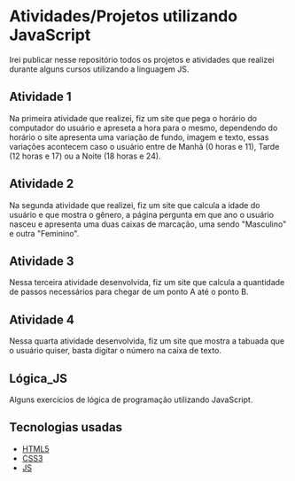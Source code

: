 # Atividades/Projetos utilizando JavaScript
Irei publicar nesse repositório todos os projetos e atividades que realizei durante alguns cursos utilizando a linguagem JS.

## Atividade 1
Na primeira atividade que realizei, fiz um site que pega o horário do computador do usuário e apreseta a hora para o mesmo, dependendo do horário o site apresenta uma variação de fundo, imagem e texto, essas variações acontecem caso o usuário entre de Manhã (0 horas e 11), Tarde (12 horas e 17) ou a Noite (18 horas e 24).

## Atividade 2
Na segunda atividade que realizei, fiz um site que calcula a idade do usuário e que mostra o gênero, a página pergunta em que ano o usuário nasceu e apresenta uma duas caixas de marcação, uma sendo "Masculino" e outra "Feminino".

## Atividade 3
Nessa terceira atividade desenvolvida, fiz um site que calcula a quantidade de passos necessários para chegar de um ponto A até o ponto B.

## Atividade 4
Nessa quarta atividade desenvolvida, fiz um site que mostra a tabuada que o usuário quiser, basta digitar o número na caixa de texto.

## Lógica_JS
Alguns exercícios de lógica de programação utilizando JavaScript.

## Tecnologias usadas
- [HTML5](https://pt.wikipedia.org/wiki/HTML5)
- [CSS3](https://pt.wikipedia.org/wiki/CSS3#:~:text=CSS3%20é%20a%20terceira%20mais,web%20(página%20de%20internet).&text=Assim%2C%20o%20CSS3%20facilitará%20o,utilização%20de%20sites%20pelos%20usuários.)
- [JS](https://pt.wikipedia.org/wiki/JavaScript)
